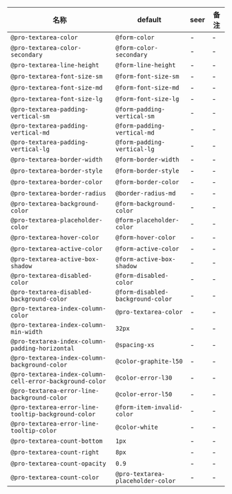 | 名称 | default | seer | 备注 |
| --- | --- | --- | --- |
| `@pro-textarea-color` | `@form-color` | - | - |
| `@pro-textarea-color-secondary` | `@form-color-secondary` | - | - |
| `@pro-textarea-line-height` | `@form-line-height` | - | - |
| `@pro-textarea-font-size-sm` | `@form-font-size-sm` | - | - |
| `@pro-textarea-font-size-md` | `@form-font-size-md` | - | - |
| `@pro-textarea-font-size-lg` | `@form-font-size-lg` | - | - |
| `@pro-textarea-padding-vertical-sm` | `@form-padding-vertical-sm` | - | - |
| `@pro-textarea-padding-vertical-md` | `@form-padding-vertical-md` | - | - |
| `@pro-textarea-padding-vertical-lg` | `@form-padding-vertical-lg` | - | - |
| `@pro-textarea-border-width` | `@form-border-width` | - | - |
| `@pro-textarea-border-style` | `@form-border-style` | - | - |
| `@pro-textarea-border-color` | `@form-border-color` | - | - |
| `@pro-textarea-border-radius` | `@border-radius-md` | - | - |
| `@pro-textarea-background-color` | `@form-background-color` | - | - |
| `@pro-textarea-placeholder-color` | `@form-placeholder-color` | - | - |
| `@pro-textarea-hover-color` | `@form-hover-color` | - | - |
| `@pro-textarea-active-color` | `@form-active-color` | - | - |
| `@pro-textarea-active-box-shadow` | `@form-active-box-shadow` | - | - |
| `@pro-textarea-disabled-color` | `@form-disabled-color` | - | - |
| `@pro-textarea-disabled-background-color` | `@form-disabled-background-color` | - | - |
| `@pro-textarea-index-column-color` | `@pro-textarea-color` | - | - |
| `@pro-textarea-index-column-min-width` | `32px` | - | - |
| `@pro-textarea-index-column-padding-horizontal` | `@spacing-xs` | - | - |
| `@pro-textarea-index-column-background-color` | `@color-graphite-l50` | - | - |
| `@pro-textarea-index-column-cell-error-background-color` | `@color-error-l30` | - | - |
| `@pro-textarea-error-line-background-color` | `@color-error-l50` | - | - |
| `@pro-textarea-error-line-tooltip-background-color` | `@form-item-invalid-color` | - | - |
| `@pro-textarea-error-line-tooltip-color` | `@color-white` | - | - |
| `@pro-textarea-count-bottom` | `1px` | - | - |
| `@pro-textarea-count-right` | `8px` | - | - |
| `@pro-textarea-count-opacity` | `0.9` | - | - |
| `@pro-textarea-count-color` | `@pro-textarea-placeholder-color` | - | - |
